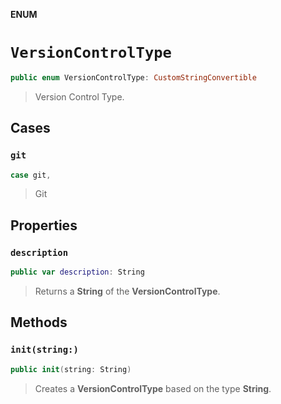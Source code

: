 **ENUM**

# `VersionControlType`

```swift
public enum VersionControlType: CustomStringConvertible
```

> Version Control Type.

## Cases
### `git`

```swift
case git,
```

> Git

## Properties
### `description`

```swift
public var description: String
```

> Returns a **String** of the **VersionControlType**.

## Methods
### `init(string:)`

```swift
public init(string: String)
```

> Creates a **VersionControlType** based on the type **String**.

